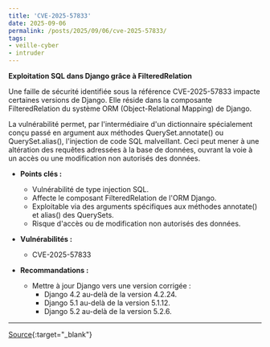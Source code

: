 ```yaml
---
title: 'CVE-2025-57833'
date: 2025-09-06
permalink: /posts/2025/09/06/cve-2025-57833/
tags:
- veille-cyber
- intruder
---
```

**Exploitation SQL dans Django grâce à FilteredRelation**

Une faille de sécurité identifiée sous la référence CVE-2025-57833 impacte certaines versions de Django. Elle réside dans la composante FilteredRelation du système ORM (Object-Relational Mapping) de Django.

La vulnérabilité permet, par l'intermédiaire d'un dictionnaire spécialement conçu passé en argument aux méthodes QuerySet.annotate() ou QuerySet.alias(), l'injection de code SQL malveillant. Ceci peut mener à une altération des requêtes adressées à la base de données, ouvrant la voie à un accès ou une modification non autorisés des données.

*   **Points clés :**
    *   Vulnérabilité de type injection SQL.
    *   Affecte le composant FilteredRelation de l'ORM Django.
    *   Exploitable via des arguments spécifiques aux méthodes annotate() et alias() des QuerySets.
    *   Risque d'accès ou de modification non autorisés des données.

*   **Vulnérabilités :**
    *   CVE-2025-57833

*   **Recommandations :**
    *   Mettre à jour Django vers une version corrigée :
        *   Django 4.2 au-delà de la version 4.2.24.
        *   Django 5.1 au-delà de la version 5.1.12.
        *   Django 5.2 au-delà de la version 5.2.6.

---
[Source](https://cvemon.intruder.io/cves/CVE-2025-57833){:target="_blank"}
